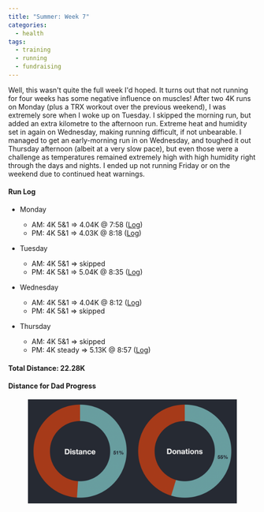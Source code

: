 ```yaml
---
title: "Summer: Week 7"
categories:
  - health
tags:
  - training
  - running
  - fundraising
---
```


Well, this wasn't quite the full week I'd hoped. It turns out that not running for four weeks has some negative influence on muscles! After two 4K runs on Monday (plus a TRX workout over the previous weekend), I was extremely sore when I woke up on Tuesday. I skipped the morning run, but added an extra kilometre to the afternoon run. Extreme heat and humidity set in again on Wednesday, making running difficult, if not unbearable. I managed to get an early-morning run in on Wednesday, and toughed it out Thursday afternoon (albeit at a very slow pace), but even those were a challenge as temperatures remained extremely high with high humidity right through the days and nights. I ended up not running Friday or on the weekend due to continued heat warnings.

#### Run Log

- Monday
  - AM: 4K 5&1 &rArr; 4.04K @ 7:58 ([Log](https://runkeeper.com/user/cdevans/activity/1801539287))
  - PM: 4K 5&1 &rArr; 4.03K @ 8:18 ([Log](https://runkeeper.com/user/cdevans/activity/1801847158))

- Tuesday
  - AM: 4K 5&1 &rArr; skipped
  - PM: 4K 5&1 &rArr; 5.04K @ 8:35 ([Log](https://runkeeper.com/user/cdevans/activity/1802399787))

- Wednesday
  - AM: 4K 5&1 &rArr; 4.04K @ 8:12 ([Log](https://runkeeper.com/user/cdevans/activity/1802686316))
  - PM: 4K 5&1 &rArr; skipped

- Thursday
  - AM: 4K 5&1 &rArr; skipped
  - PM: 4K steady &rArr; 5.13K @ 8:57 ([Log](https://runkeeper.com/user/cdevans/activity/1803525014))

#### Total Distance: 22.28K

#### Distance for Dad Progress

<figure>
  <a href="/assets/images/2021-08-22/progress.png"><img src="/assets/images/2021-08-22/progress.png"></a>
</figure>
